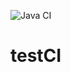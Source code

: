 ![Java CI](https://github.com/anapiashko/testCI/workflows/Java%20CI/badge.svg?branch=master)
# testCI
